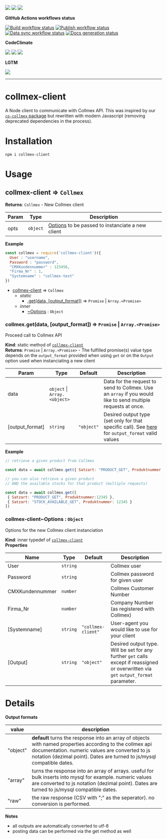 ![](https://img.shields.io/github/package-json/v/kaskadi/aws-es-client)
![](https://img.shields.io/badge/code--style-standard-blue)
![](https://img.shields.io/github/license/kaskadi/aws-es-client?color=blue)

**GitHub Actions workflows status**

[![Build workflow status](https://img.shields.io/github/workflow/status/kaskadi/collmex-client/build?label=build&logo=mocha)](https://github.com/kaskadi/collmex-client/actions?query=workflow%3Abuild)
[![Publish workflow status](https://img.shields.io/github/workflow/status/kaskadi/collmex-client/publish?label=publish&logo=npm)](https://github.com/kaskadi/collmex-client/actions?query=workflow%3Apublish)
[![Data sync workflow status](https://img.shields.io/github/workflow/status/kaskadi/collmex-client/sync-data?label=sync-data&logo=github-actions)](https://github.com/kaskadi/collmex-client/actions?query=workflow%3Async-data)
[![Docs generation status](https://img.shields.io/github/workflow/status/kaskadi/aws-es-client/generate-docs?label=docs&logo=read-the-docs)](https://github.com/kaskadi/aws-es-client/actions?query=workflow%3Agenerate-docs)

**CodeClimate**

[![](https://img.shields.io/codeclimate/maintainability/kaskadi/aws-es-client?label=maintainability&logo=Code%20Climate)](https://codeclimate.com/github/kaskadi/aws-es-client)
[![](https://img.shields.io/codeclimate/tech-debt/kaskadi/aws-es-client?label=technical%20debt&logo=Code%20Climate)](https://codeclimate.com/github/kaskadi/aws-es-client)
[![](https://img.shields.io/codeclimate/coverage/kaskadi/aws-es-client?label=test%20coverage&logo=Code%20Climate)](https://codeclimate.com/github/kaskadi/aws-es-client)

**LGTM**

[![](https://img.shields.io/lgtm/grade/javascript/github/kaskadi/aws-es-client?label=code%20quality&logo=LGTM)](https://lgtm.com/projects/g/kaskadi/aws-es-client/?mode=list&logo=LGTM)

****

# collmex-client

A Node client to communicate with Collmex API. This was inspired by our [`co-collmex` package](https://www.npmjs.com/package/co-collmex) but rewritten with modern Javascript (removing deprecated dependencies in the process).

# Installation

```
npm i collmex-client
```

# Usage

<a name="module_collmex-client"></a>

## collmex-client ⇒ <code>Collmex</code>
**Returns**: <code>Collmex</code> - New Collmex client  

| Param | Type | Description |
| --- | --- | --- |
| opts | <code>object</code> | [Options](#module_collmex-client..Options) to be passed to instanciate a new client |

**Example**  
```js
const collmex = require('collmex-client')({
  User : "username",
  Password : "password",
  "CMXKundennummer" : 123456,
  "Firma_Nr" : 1,
  "Systemname" : "collmex-test"
})
```

* [collmex-client](#module_collmex-client) ⇒ <code>Collmex</code>
    * _static_
        * [.get(data, [output_format])](#module_collmex-client.get) ⇒ <code>Promise</code> \| <code>Array.&lt;Promise&gt;</code>
    * _inner_
        * [~Options](#module_collmex-client..Options) : <code>Object</code>

<a name="module_collmex-client.get"></a>

### collmex.get(data, [output_format]) ⇒ <code>Promise</code> \| <code>Array.&lt;Promise&gt;</code>
Proceed call to Collmex API

**Kind**: static method of [<code>collmex-client</code>](#module_collmex-client)  
**Returns**: <code>Promise</code> \| <code>Array.&lt;Promise&gt;</code> - The fulfilled promise(s) value type depends on the `output_format` provided when using `get` or on the `Output` option used when instanciating a new client  

| Param | Type | Default | Description |
| --- | --- | --- | --- |
| data | <code>object</code> \| <code>Array.&lt;object&gt;</code> |  | Data for the request to send to Collmex. Use an `array` if you would like to send multiple requests at once. |
| [output_format] | <code>string</code> | <code>&quot;object&quot;</code> | Desired output type (set only for that specific call). See [here](#output-formats) for `output_format` valid values |

**Example**  
```js
// retrieve a given product from Collmex

const data = await collmex.get({ Satzart: "PRODUCT_GET", Produktnummer: 12345 })

// you can also retrieve a given product
// AND the available stocks for that product (multiple requests)

const data = await collmex.get([
 { Satzart: "PRODUCT_GET", Produktnummer:12345 },
 { Satzart: "STOCK_AVAILABLE_GET", Produktnummer: 12345 }
])
```
<a name="module_collmex-client..Options"></a>

### collmex-client~Options : <code>Object</code>
Options for the new Collmex client instanciation

**Kind**: inner typedef of [<code>collmex-client</code>](#module_collmex-client)  
**Properties**

| Name | Type | Default | Description |
| --- | --- | --- | --- |
| User | <code>string</code> |  | Collmex user |
| Password | <code>string</code> |  | Collmex password for given user |
| CMXKundennummer | <code>number</code> |  | Collmex Customer Number |
| Firma_Nr | <code>number</code> |  | Company Number (as registered with Collmex) |
| [Systemname] | <code>string</code> | <code>&quot;collmex-client&quot;</code> | User-agent you would like to use for your client |
| [Output] | <code>string</code> | <code>&quot;object&quot;</code> | Desired output type. Will be set for any further `get` calls except if reassigned or overwritten via `get` `output_format` parameter. |

# Details

**Output formats <a name="output-formats"></a>**

| value | description |
| --- | --- |
| "object" | **default** turns the response into an array of objects with named properties according to the collmex api documentation. numeric values are converted to js notation (dezimal point). Dates are turned to js/mysql compatible dates.|
| "array" | turns the response into an array of arrays. useful for bulk inserts into mysql for example. numeric values are converted to js notation (dezimal point). Dates are turned to js/mysql compatible dates.|
| "raw" | the raw response (CSV with ";" as the seperator). no conversion is performed. |

**Notes**

- all outputs are automatically converted to utf-8
- posting data can be performed via the get method as well